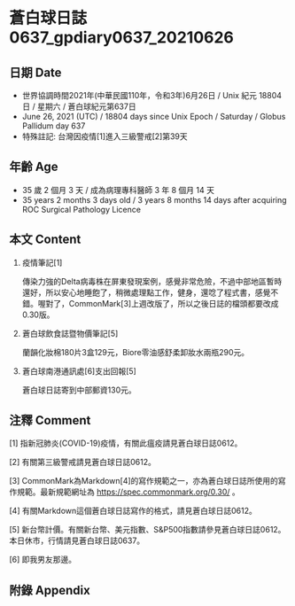[_metadata_:encoding]: - "utf-8"
[_metadata_:language]: - "zh-Hant-TW"
[_metadata_:fileformat]: - "markdown"
[_metadata_:MIME_type]: - "text/plain"
[_metadata_:markdown_version]: - "commonmark version 0.30"
[_metadata_:markdown_spec]: - "https://spec.commonmark.org/0.30/"

# 蒼白球日誌0637_gpdiary0637_20210626 #

## 日期 Date ##

* 世界協調時間2021年(中華民國110年，令和3年)6月26日 / Unix 紀元 18804 日 / 星期六 / 蒼白球紀元第637日
* June 26, 2021 (UTC) / 18804 days since Unix Epoch / Saturday / Globus Pallidum day 637
* 特殊註記: 台灣因疫情[1]進入三級警戒[2]第39天

## 年齡 Age ##

* 35 歲 2 個月 3 天 / 成為病理專科醫師 3 年 8 個月 14 天
* 35 years 2 months 3 days old / 3 years 8 months 14 days after acquiring ROC Surgical Pathology Licence

## 本文 Content ##

1. 疫情筆記[1]

    傳染力強的Delta病毒株在屏東發現案例，感覺非常危險，不過中部地區暫時還好，所以安心地睡飽了，稍微處理點工作，健身，還唸了程式書，感覺不錯。喔對了，CommonMark[3]上週改版了，所以之後日誌的檔頭都要改成0.30版。

2. 蒼白球飲食誌暨物價筆記[5]

    蘭韻化妝棉180片3盒129元，Biore零油感舒柔卸妝水兩瓶290元。
    
3. 蒼白球南港通訊處[6]支出回報[5]

    蒼白球日誌寄到中部郵資130元。

## 注釋 Comment ##

[1] 指新冠肺炎(COVID-19)疫情，有關此瘟疫請見蒼白球日誌0612。

[2] 有關第三級警戒請見蒼白球日誌0612。

[3] CommonMark為Markdown[4]的寫作規範之一，亦為蒼白球日誌所使用的寫作規範。最新規範網址為 https://spec.commonmark.org/0.30/ 。 

[4] 有關Markdown這個蒼白球日誌寫作的格式，請見蒼白球日誌0612。

[5] 新台幣計價。有關新台幣、美元指數、S&P500指數請參見蒼白球日誌0612。本日休市，行情請見蒼白球日誌0637。

[6] 即我男友那邊。

## 附錄 Appendix ##

